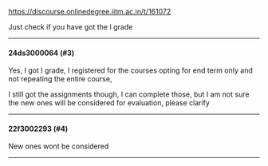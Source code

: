 https://discourse.onlinedegree.iitm.ac.in/t/161072

Just check if you have got the I grade</p><hr>

<h4>24ds3000064 (#3)</h4>
<p>Yes, I got I grade, I registered for the courses opting for end term only and not repeating the entire course,</p>
<p>I still got the assignments though, I can complete those, but I am not sure the new ones will be considered for evaluation, please clarify</p><hr>

<h4>22f3002293 (#4)</h4>
<p>New ones wont be considered</p><hr>

</body></html>
